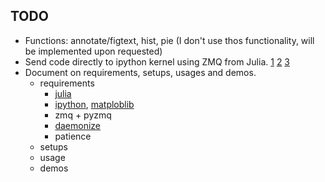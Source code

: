 ## TODO

* Functions: annotate/figtext, hist, pie (I don't use thos
  functionality, will be implemented upon requested)
* Send code directly to ipython kernel using ZMQ from Julia.
  [1](http://www.zeromq.org/)
  [2](https://github.com/JuliaLang/METADATA.jl/tree/master/ZMQ "julia
  binding for ZMQ")
  [3](https://github.com/ipython/ipython/tree/master/IPython/zmq)
* Document on requirements, setups, usages and demos.
    * requirements
        * [julia](http://julialang.org/)
        * [ipython](http://ipython.org/), [matploblib](http://matplotlib.org/)
        * zmq + pyzmq
        * [daemonize](http://software.clapper.org/daemonize/)
        * patience
    * setups
    * usage
    * demos
